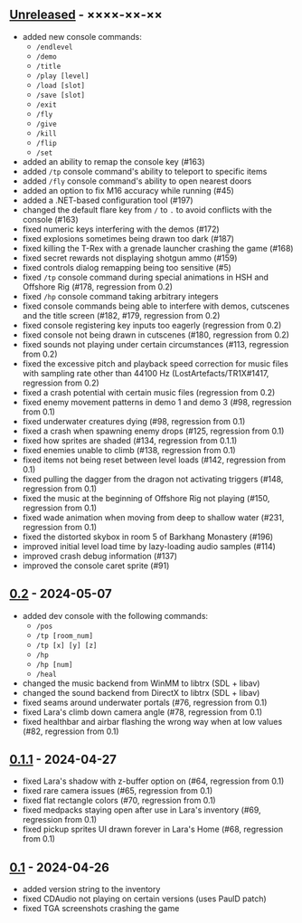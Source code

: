 ## [Unreleased](https://github.com/LostArtefacts/TR2X/compare/stable...develop) - ××××-××-××
- added new console commands:
    - `/endlevel`
    - `/demo`
    - `/title`
    - `/play [level]`
    - `/load [slot]`
    - `/save [slot]`
    - `/exit`
    - `/fly`
    - `/give`
    - `/kill`
    - `/flip`
    - `/set`
- added an ability to remap the console key (#163)
- added `/tp` console command's ability to teleport to specific items
- added `/fly` console command's ability to open nearest doors
- added an option to fix M16 accuracy while running (#45)
- added a .NET-based configuration tool (#197)
- changed the default flare key from `/` to `.` to avoid conflicts with the console (#163)
- fixed numeric keys interfering with the demos (#172)
- fixed explosions sometimes being drawn too dark (#187)
- fixed killing the T-Rex with a grenade launcher crashing the game (#168)
- fixed secret rewards not displaying shotgun ammo (#159)
- fixed controls dialog remapping being too sensitive (#5)
- fixed `/tp` console command during special animations in HSH and Offshore Rig (#178, regression from 0.2)
- fixed `/hp` console command taking arbitrary integers
- fixed console commands being able to interfere with demos, cutscenes and the title screen (#182, #179, regression from 0.2)
- fixed console registering key inputs too eagerly (regression from 0.2)
- fixed console not being drawn in cutscenes (#180, regression from 0.2)
- fixed sounds not playing under certain circumstances (#113, regression from 0.2)
- fixed the excessive pitch and playback speed correction for music files with sampling rate other than 44100 Hz (LostArtefacts/TR1X#1417, regression from 0.2)
- fixed a crash potential with certain music files (regression from 0.2)
- fixed enemy movement patterns in demo 1 and demo 3 (#98, regression from 0.1)
- fixed underwater creatures dying (#98, regression from 0.1)
- fixed a crash when spawning enemy drops (#125, regression from 0.1)
- fixed how sprites are shaded (#134, regression from 0.1.1)
- fixed enemies unable to climb (#138, regression from 0.1)
- fixed items not being reset between level loads (#142, regression from 0.1)
- fixed pulling the dagger from the dragon not activating triggers (#148, regression from 0.1)
- fixed the music at the beginning of Offshore Rig not playing (#150, regression from 0.1)
- fixed wade animation when moving from deep to shallow water (#231, regression from 0.1)
- fixed the distorted skybox in room 5 of Barkhang Monastery (#196)
- improved initial level load time by lazy-loading audio samples (#114)
- improved crash debug information (#137)
- improved the console caret sprite (#91)

## [0.2](https://github.com/LostArtefacts/TR2X/compare/0.1.1...0.2) - 2024-05-07
- added dev console with the following commands:
    - `/pos`
    - `/tp [room_num]`
    - `/tp [x] [y] [z]`
    - `/hp`
    - `/hp [num]`
    - `/heal`
- changed the music backend from WinMM to libtrx (SDL + libav)
- changed the sound backend from DirectX to libtrx (SDL + libav)
- fixed seams around underwater portals (#76, regression from 0.1)
- fixed Lara's climb down camera angle (#78, regression from 0.1)
- fixed healthbar and airbar flashing the wrong way when at low values (#82, regression from 0.1)

## [0.1.1](https://github.com/LostArtefacts/TR2X/compare/0.1...0.1.1) - 2024-04-27
- fixed Lara's shadow with z-buffer option on (#64, regression from 0.1)
- fixed rare camera issues (#65, regression from 0.1)
- fixed flat rectangle colors (#70, regression from 0.1)
- fixed medpacks staying open after use in Lara's inventory (#69, regression from 0.1)
- fixed pickup sprites UI drawn forever in Lara's Home (#68, regression from 0.1)

## [0.1](https://github.com/rr-/TR2X/compare/...0.1) - 2024-04-26
- added version string to the inventory
- fixed CDAudio not playing on certain versions (uses PaulD patch)
- fixed TGA screenshots crashing the game
